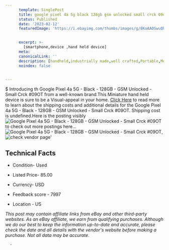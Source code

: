 ```yaml
---
      template: SinglePost
      title: google pixel 4a 5g black 128gb gsm unlocked small crck 09ot
      status: Published
      date: '2023-02-12'
      featuredImage: 'https://i.ebayimg.com/thumbs/images/g/8KoAAOSwuQhjQGUD/s-l225.jpg'
       

      excerpt: >-
        [smartphone,device ,hand held device]
      meta:
      canonicalLink: ''
      description: [handheld,industrially made,well crafted,Portable,Mobile,Compact,Convenient,Lightweight,Maneuverable,Man-portable,Miniature,Carriable,Hand-held,Light,Holdable,Transportable,Mobile device,Pocket-sized,On-the-go,Wireless,Cordless,Compact size,Convenient size, smartphone,device ,hand held device]
      noindex: false
      

---
```

$
      Introducing th Google Pixel 4a 5G - Black - 128GB - GSM Unlocked - Small Crck  #09OT from a well-known brand.This Miniature hand held device is sure to be a Visual-appeal in your home. [Click Here](https://www.ebay.com/itm/255943156451?hash=item3b9766a2e3%3Ag%3A8KoAAOSwuQhjQGUD&mkevt=1&mkcid=1&mkrid=711-53200-19255-0&campid=%253CePNCampaignId%253E&customid=%253CreferenceId%253E&toolid=10049) to read more to learn about the shipping costs and additional details for the Google Pixel 4a 5G - Black - 128GB - GSM Unlocked - Small Crck  #09OT. Shipping cost is undefined.Here is the posting visibly ![Google Pixel 4a 5G - Black - 128GB - GSM Unlocked - Small Crck  #09OT](https://i.ebayimg.com/thumbs/images/g/8KoAAOSwuQhjQGUD/s-l225.jpg) to check out more postings here... ![Google Pixel 4a 5G - Black - 128GB - GSM Unlocked - Small Crck  #09OT](https://i.ebayimg.com/images/g/8KoAAOSwuQhjQGUD/s-l1600.jpg), ![check vendor page](https://origin-galleryplus.ebayimg.com/ws/web/255943156451_2_0_1/225x225.jpg,https://origin-galleryplus.ebayimg.com/ws/web/255943156451_3_0_1/225x225.jpg,https://origin-galleryplus.ebayimg.com/ws/web/255943156451_4_0_1/225x225.jpg)'

      

 ## Technical Facts 



     
      

 - Condition- Used 


      

 - Listed Price- 85.00 


      

 - Currency- USD 


      

 - Feedback score - 7997 


      

 - Location - US 


      
      

 *_This post may contain affiliate links from eBay and other third-party websites. As an eBay affiliate, we earn from qualifying purchases. Although we do our best to keep the information up-to-date and accurate, please check the date and all details with the vendor's website before making a purchase. Not all data may be accurate._*




      -
